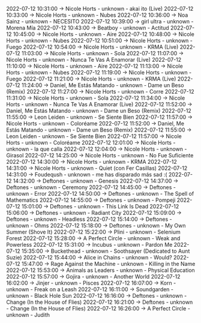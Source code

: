 2022-07-12 10:31:00 -> Nicole Horts - unknown - akai ito (Live)
2022-07-12 10:33:00 -> Nicole Horts - unknown - Nubes
2022-07-12 10:36:00 -> Noa Sainz - unknown - NECESITO
2022-07-12 10:39:00 -> girl ultra - unknown - Morena Mía
2022-07-12 10:43:00 -> Beatboy - unknown - Actitud
2022-07-12 10:45:00 -> Nicole Horts - unknown - Aire
2022-07-12 10:48:00 -> Nicole Horts - unknown - Nubes
2022-07-12 10:51:00 -> Nicole Horts - unknown - Fuego
2022-07-12 10:54:00 -> Nicole Horts - unknown - KRMA (Live)
2022-07-12 11:03:00 -> Nicole Horts - unknown - Sola
2022-07-12 11:07:00 -> Nicole Horts - unknown - Nunca Te Vas A Enamorar (Live)
2022-07-12 11:10:00 -> Nicole Horts - unknown - Aire
2022-07-12 11:13:00 -> Nicole Horts - unknown - Nubes
2022-07-12 11:19:00 -> Nicole Horts - unknown - Fuego
2022-07-12 11:21:00 -> Nicole Horts - unknown - KRMA (Live)
2022-07-12 11:24:00 -> Daniel, Me Estás Matando - unknown - Dame un Beso (Remix)
2022-07-12 11:27:00 -> Nicole Horts - unknown - Corre
2022-07-12 11:31:00 -> Nicole Horts - unknown - Sola
2022-07-12 11:34:00 -> Nicole Horts - unknown - Nunca Te Vas A Enamorar (Live)
2022-07-12 11:52:00 -> Daniel, Me Estás Matando - unknown - Dame un Beso (Remix)
2022-07-12 11:55:00 -> Leon Leiden - unknown - Se Siente Bien
2022-07-12 11:57:00 -> Nicole Horts - unknown - Coloréame
2022-07-12 11:52:00 -> Daniel, Me Estás Matando - unknown - Dame un Beso (Remix)
2022-07-12 11:55:00 -> Leon Leiden - unknown - Se Siente Bien
2022-07-12 11:57:00 -> Nicole Horts - unknown - Coloréame
2022-07-12 12:01:00 -> Nicole Horts - unknown - la que calla
2022-07-12 12:04:00 -> Nicole Horts - unknown - Girasol
2022-07-12 14:25:00 -> Nicole Horts - unknown - No Fue Suficiente
2022-07-12 14:30:00 -> Nicole Horts - unknown - KRMA
2022-07-12 14:31:00 -> Nicole Horts - unknown - Quiet (con Fer Casillas)
2022-07-12 14:31:00 -> Foudeqush - unknown - me has disparado más sad :(
2022-07-12 14:32:00 -> Deftones - unknown - Genesis
2022-07-12 14:37:00 -> Deftones - unknown - Ceremony
2022-07-12 14:45:00 -> Deftones - unknown - Error
2022-07-12 14:50:00 -> Deftones - unknown - The Spell of Mathematics
2022-07-12 14:55:00 -> Deftones - unknown - Pompeji
2022-07-12 15:01:00 -> Deftones - unknown - This Link Is Dead
2022-07-12 15:06:00 -> Deftones - unknown - Radiant City
2022-07-12 15:09:00 -> Deftones - unknown - Headless
2022-07-12 15:14:00 -> Deftones - unknown - Ohms
2022-07-12 15:18:00 -> Deftones - unknown - My Own Summer (Shove It)
2022-07-12 15:22:00 -> Plini - unknown - Selenium Forest
2022-07-12 15:28:00 -> A Perfect Circle - unknown - Weak and Powerless
2022-07-12 15:31:00 -> Incubus - unknown - Pardon Me
2022-07-12 15:35:00 -> Buckethead - unknown - Soothsayer (Dedicated to Aunt Suzie)
2022-07-12 15:44:00 -> Alice in Chains - unknown - Would?
2022-07-12 15:47:00 -> Rage Against the Machine - unknown - Killing in the Name
2022-07-12 15:53:00 -> Animals as Leaders - unknown - Physical Education
2022-07-12 15:57:00 -> Gojira - unknown - Another World
2022-07-12 16:02:00 -> Jinjer - unknown - Pisces
2022-07-12 16:07:00 -> Korn - unknown - Freak on a Leash
2022-07-12 16:11:00 -> Soundgarden - unknown - Black Hole Sun
2022-07-12 16:16:00 -> Deftones - unknown - Change (In the House of Flies)
2022-07-12 16:21:00 -> Deftones - unknown - Change (In the House of Flies)
2022-07-12 16:26:00 -> A Perfect Circle - unknown - Judith
